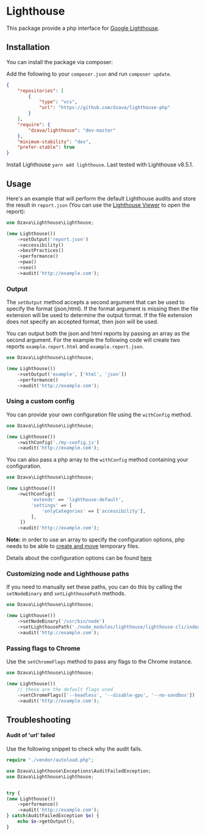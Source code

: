 # Lighthouse

This package provide a php interface for [Google Lighthouse](https://github.com/GoogleChrome/lighthouse).

## Installation

You can install the package via composer:

Add the following to your `composer.json` and run `composer update`.

```json
{
    "repositories": [
        {
            "type": "vcs",
            "url": "https://github.com/dzava/lighthouse-php"
        }
    ],
    "require": {
        "dzava/lighthouse": "dev-master"
    },
    "minimum-stability": "dev",
    "prefer-stable": true
}
```

Install Lighthouse `yarn add lighthouse`. Last tested with Lighthouse v8.5.1.

## Usage

Here's an example that will perform the default Lighthouse audits and store the result in `report.json` (You can use the [Lighthouse Viewer](https://googlechrome.github.io/lighthouse/viewer/) to open the report):

```php
use Dzava\Lighthouse\Lighthouse;

(new Lighthouse())
    ->setOutput('report.json')
    ->accessibility()
    ->bestPractices()
    ->performance()
    ->pwa()
    ->seo()
    ->audit('http://example.com');
```

### Output

The `setOutput` method accepts a second argument that can be used to specify the format (json,html).
If the format argument is missing then the file extension will be used to determine the output format.
If the file extension does not specify an accepted format, then json will be used.

You can output both the json and html reports by passing an array as the second argument. For the example
the following code will create two reports `example.report.html` and `example.report.json`.

```php
use Dzava\Lighthouse\Lighthouse;

(new Lighthouse())
    ->setOutput('example', ['html', 'json'])
    ->performance()
    ->audit('http://example.com');
```

### Using a custom config

You can provide your own configuration file using the `withConfig` method.
```php
use Dzava\Lighthouse\Lighthouse;

(new Lighthouse())
    ->withConfig('./my-config.js')
    ->audit('http://example.com');
```

You can also pass a php array to the `withConfig` method containing your configuration.
```php
use Dzava\Lighthouse\Lighthouse;

(new Lighthouse())
    ->withConfig([
         'extends' => 'lighthouse:default',
         'settings' => [
             'onlyCategories' => ['accessibility'],
         ],
     ])
    ->audit('http://example.com');
```
**Note:** in order to use an array to specify the configuration options, php needs to be able to [create and move](https://www.php.net/manual/en/function.tmpfile.php) temporary files.

Details about the configuration options can be found [here](https://github.com/GoogleChrome/lighthouse/blob/master/docs/configuration.md)

### Customizing node and Lighthouse paths

If you need to manually set these paths, you can do this by calling the `setNodeBinary` and `setLighthousePath` methods.

```php
use Dzava\Lighthouse\Lighthouse;

(new Lighthouse())
    ->setNodeBinary('/usr/bin/node')
    ->setLighthousePath('./node_modules/lighthouse/lighthouse-cli/index.js')
    ->audit('http://example.com');
```

### Passing flags to Chrome
Use the `setChromeFlags` method to pass any flags to the Chrome instance.
```php
use Dzava\Lighthouse\Lighthouse;

(new Lighthouse())
    // these are the default flags used
    ->setChromeFlags(['--headless', '--disable-gpu', '--no-sandbox'])
    ->audit('http://example.com');
```

## Troubleshooting

#### Audit of 'url' failed
Use the following snippet to check why the audit fails.

```php
require "./vendor/autoload.php";

use Dzava\Lighthouse\Exceptions\AuditFailedException;
use Dzava\Lighthouse\Lighthouse;


try {
(new Lighthouse())
    ->performance()
    ->audit('http://example.com');
} catch(AuditFailedException $e) {
    echo $e->getOutput();
}
```
